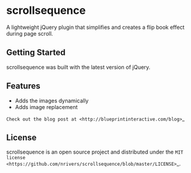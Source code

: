 scrollsequence
==============

A lightweight jQuery plugin that simplifies and creates a flip book effect during page scroll.

Getting Started
-------------

    

scrollsequence was built with the latest version of jQuery.

Features
--------
* Adds the images dynamically
* Adds image replacement


`Check out the blog post at <http://blueprintinteractive.com/blog>`_

License
-------
scrollsequence is an open source project and distributed under the `MIT license
<https://github.com/nrivers/scrollsequence/blob/master/LICENSE>`_. 
